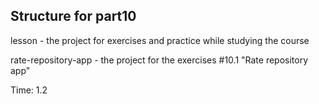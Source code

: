 ## Structure for part10

lesson - the project for exercises and practice while studying the course

rate-repository-app - the project for the exercises #10.1 "Rate repository app"

Time: 1.2

